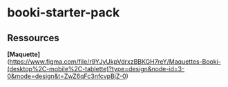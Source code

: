 # booki-starter-pack

## Ressources
**[Maquette]**(https://www.figma.com/file/r9YJyUkpVdrxzBBKGH7reY/Maquettes-Booki-(desktop%2C-mobile%2C-tablette)?type=design&node-id=3-0&mode=design&t=ZwZ6qFc3nfcvpBjZ-0)


